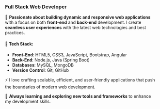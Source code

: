 ### Full Stack Web Developer

🚀 **Passionate about building dynamic and responsive web applications** with a focus on both **front-end** and **back-end** development. I create **seamless user experiences** with the latest web technologies and best practices.

#### 🔧 Tech Stack:
- **Front-End**: HTML5, CSS3, JavaScript, Bootstrap, Angular
- **Back-End**: Node.js, Java (Spring Boot)
- **Databases**: MySQL, MongoDB
- **Version Control**: Git, GitHub

⚡ I love crafting scalable, efficient, and user-friendly applications that push the boundaries of modern web development.

🌱 **Always learning and exploring new tools and frameworks** to enhance my development skills.
